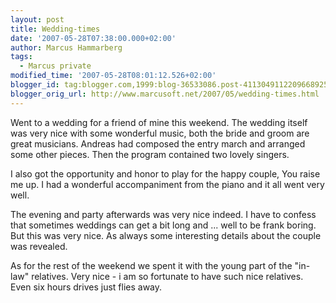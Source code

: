 ```yaml
---
layout: post
title: Wedding-times
date: '2007-05-28T07:38:00.000+02:00'
author: Marcus Hammarberg
tags:
  - Marcus private
modified_time: '2007-05-28T08:01:12.526+02:00'
blogger_id: tag:blogger.com,1999:blog-36533086.post-4113049112209668925
blogger_orig_url: http://www.marcusoft.net/2007/05/wedding-times.html
---
```


Went to a wedding for a friend of mine this weekend. The wedding
itself was very nice with some wonderful music, both the bride and groom
are great musicians. Andreas had composed the <span
id="SPELLING_ERROR_0" class="blsp-spelling-corrected">entry march
and arranged some other pieces. Then the program contained two lovely
singers.

I also got the opportunity and honor to play for
the happy couple, You raise me up. I had a wonderful <span
id="SPELLING_ERROR_2"
class="blsp-spelling-corrected">accompaniment from the piano and
it all went very well.

The evening and party afterwards was very nice indeed. I have to confess
that sometimes weddings can get a bit long and ... well to be frank
boring. But this was very nice. As always some <span
id="SPELLING_ERROR_3" class="blsp-spelling-corrected">interesting
details about the couple was revealed.

As for the rest of the weekend we spent it with the young part of the
"in-law" relatives. Very nice - i am so fortunate to have such nice
relatives. Even six hours drives just flies away.
